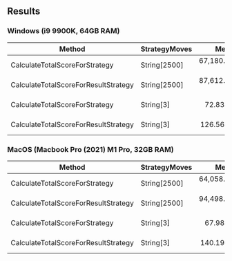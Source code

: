 ## Results
### Windows (i9 9900K, 64GB RAM) 
| Method                               | StrategyMoves |         Mean |        Error |     StdDev |   Gen0 | Allocated |
|--------------------------------------|---------------|-------------:|-------------:|-----------:|-------:|----------:|
| CalculateTotalScoreForStrategy       | String[2500]  | 67,180.79 ns |   778.323 ns | 728.044 ns |      - |      88 B |
| CalculateTotalScoreForResultStrategy | String[2500]  | 87,612.31 ns | 1,040.525 ns | 922.399 ns |      - |     144 B |
| CalculateTotalScoreForStrategy       | String[3]     |     72.83 ns |     0.545 ns |   0.483 ns | 0.0105 |      88 B |
| CalculateTotalScoreForResultStrategy | String[3]     |    126.56 ns |     2.521 ns |   3.001 ns | 0.0172 |     144 B |
### MacOS (Macbook Pro (2021) M1 Pro, 32GB RAM) 
| Method                               | StrategyMoves |         Mean |      Error |     StdDev |   Gen0 | Allocated |
|--------------------------------------|---------------|-------------:|-----------:|-----------:|-------:|----------:|
| CalculateTotalScoreForStrategy       | String[2500]  | 64,058.79 ns | 208.931 ns | 195.434 ns |      - |      88 B |
| CalculateTotalScoreForResultStrategy | String[2500]  | 94,498.71 ns | 302.605 ns | 283.057 ns |      - |     144 B |
| CalculateTotalScoreForStrategy       | String[3]     |     67.98 ns |   0.126 ns |   0.118 ns | 0.0139 |      88 B |
| CalculateTotalScoreForResultStrategy | String[3]     |    140.19 ns |   0.746 ns |   0.698 ns | 0.0229 |     144 B |

